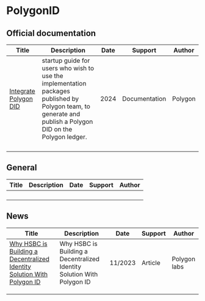 # PolygonID

## Official documentation

| Title                                                        | Description                                                  | Date | Support       | Author  |
| ------------------------------------------------------------ | ------------------------------------------------------------ | ---- | ------------- | ------- |
| [Integrate Polygon DID](https://docs.polygon.technology/pos/how-to/polygon-did/) | startup guide for users who wish to use the implementation packages  published by Polygon team, to generate and publish a Polygon DID on the  Polygon ledger. | 2024 | Documentation | Polygon |
|                                                              |                                                              |      |               |         |
|                                                              |                                                              |      |               |         |
|                                                              |                                                              |      |               |         |
|                                                              |                                                              |      |               |         |

## General

| Title | Description | Date | Support | Author |
| ----- | ----------- | ---- | ------- | ------ |
|       |             |      |         |        |
|       |             |      |         |        |
|       |             |      |         |        |
|       |             |      |         |        |

## News

| Title                                                        | Description                                                  | Date    | Support | Author       |
| ------------------------------------------------------------ | ------------------------------------------------------------ | ------- | ------- | ------------ |
| [Why HSBC is Building a Decentralized Identity Solution With Polygon ID](https://polygon.technology/blog/why-hsbc-is-building-a-decentralized-identity-solution-with-polygon-id) | Why HSBC is Building a Decentralized Identity Solution With Polygon ID | 11/2023 | Article | Polygon labs |
|                                                              |                                                              |         |         |              |
|                                                              |                                                              |         |         |              |
|                                                              |                                                              |         |         |              |



